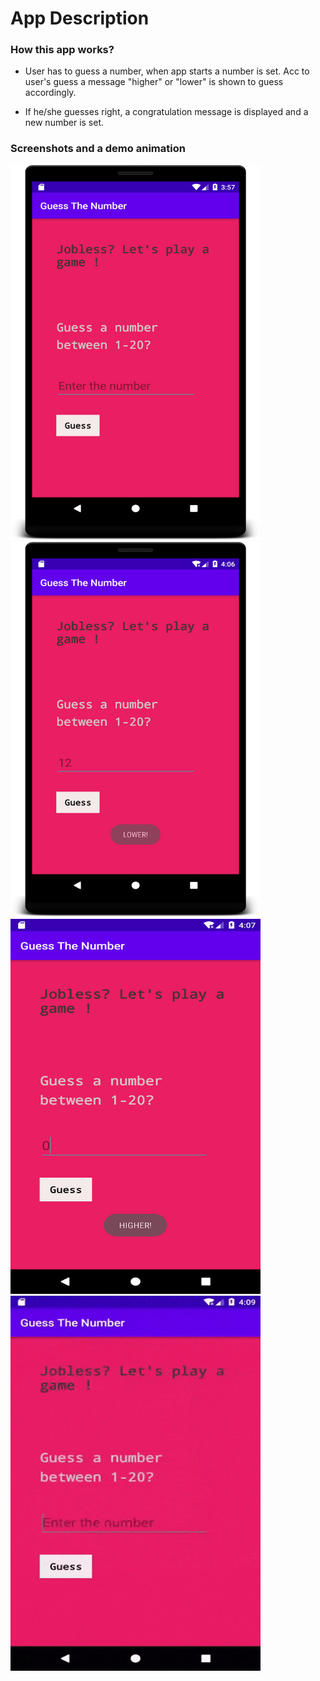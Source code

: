 # App Description

### How this app works?

* User has to guess a number, when app starts a number is set. Acc to user's guess a message "higher" or "lower" is shown to guess accordingly.

* If he/she guesses right, a congratulation message is displayed and a new number is set.

### Screenshots and a demo animation

<img src=".\screenshots\image1.png" height=600 width=400>
<img src=".\screenshots\image2.png" height=600 width=400>
<img src=".\screenshots\image3.png" height=600 width=400>

<img src=".\screenshots\video1.gif" height=600 width=400>
